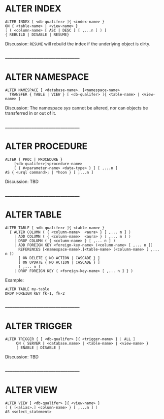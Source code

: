 # ALTER INDEX

```
ALTER INDEX [ <db-qualifer> ]{ <index-name> }
ON { <table-name> | <view-name> }
[ ( <column-name> [ ASC | DESC ] [ ,...n ] ) ]
{ REBUILD | DISABLE | RESUME}
```

Discussion:
`RESUME` will rebuild the index if the underlying object is dirty.

### _______________________________

# ALTER NAMESPACE

```
ALTER NAMESPACE [ <database-name>. ]<namespace-name>
  TRANSFER { TABLE | VIEW } [ <db-qualifer> ]{ <table-name> | <view-name> }
```

Discussion:
The namespace *sys* cannot be altered, nor can objects be transferred in or out of it.

### _______________________________

# ALTER PROCEDURE

```
ALTER { PROC | PROCEDURE }
    [<db-qualifer>]<procedure-name>
    [ { #<parameter-name> <data-type> } ] [ ,...n ]
AS { <urql command>; | *hoon } [ ;...n ]
```

Discussion:
TBD

### _______________________________

# ALTER TABLE

```
ALTER TABLE [ <db-qualifer> ]{ <table-name> }
  { ALTER COLUMN ( { <column-name>  <aura> } [ ,... n ] )
    | ADD COLUMN ( { <column-name>  <aura> } [ ,... n ] )
    | DROP COLUMN ( { <column-name> } [ ,... n ] )
    | ADD FOREIGN KEY <foreign-key-name> (<column-name> [ ,... n ])
      REFERENCES [<namespace-name>.]<table-name> (<column-name> [ ,... n ])
      [ ON DELETE { NO ACTION | CASCADE } ]
      [ ON UPDATE { NO ACTION | CASCADE } ]
      [ ,... n ]
    | DROP FOREIGN KEY ( <foreign-key-name> [ ,... n ] } )
```

Example:
```
ALTER TABLE my-table
DROP FOREIGN KEY fk-1, fk-2
```

### _______________________________

# ALTER TRIGGER

```
ALTER TRIGGER { [ <db-qualifer> ]{ <trigger-name> } | ALL ]
     ON { SERVER | <database.name> | <table-name> | <view-name> }
     [ ENABLE | DISABLE ]
```

Discussion:
TBD

### _______________________________

# ALTER VIEW

```
ALTER VIEW [ <db-qualifer> ]{ <view-name> }
( { [<alias>.] <column-name> } [ ,...n ] )
AS <select_statement>
```
